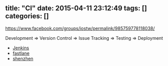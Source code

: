 title: "CI"
date: 2015-04-11 23:12:49
tags: []
categories: []
---

https://www.facebook.com/groups/iostw/permalink/985759778118038/


 Development => Version Control => Issue Tracking => Testing => Deployment

*	[Jenkins](http://jenkins-ci.org/)
*	[fastlane](https://github.com/KrauseFx/fastlane?hc_location=ufi)
*	[shenzhen](https://github.com/nomad/shenzhen?hc_location=ufi)